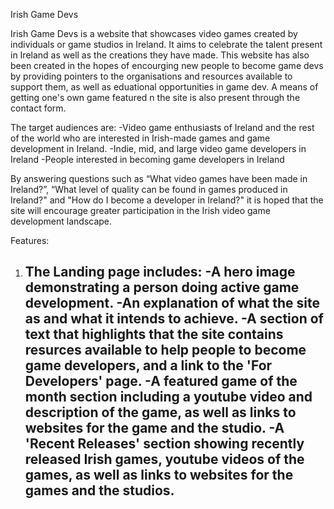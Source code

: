 Irish Game Devs

Irish Game Devs is a website that showcases video games created by individuals or game studios in Ireland. It aims to celebrate the talent present in Ireland as well as the creations they have made. This website has also been created in the hopes of encourging new people to become game devs by providing pointers to the organisations and resources available to support them, as well as eduational opportunities in game dev. A means of getting one's own game featured n the site is also present through the contact form.

The target audiences are:
-Video game enthusiasts of Ireland and the rest of the world who are interested in Irish-made games and game development in Ireland.
-Indie, mid, and large video game developers in Ireland
-People interested in becoming game developers in Ireland

By answering questions such as “What video games have been made in Ireland?”, “What level of quality can be found in games produced in Ireland?" and "How do I become a developer in Ireland?" it is hoped that the site will encourage greater participation in the Irish video game development landscape.

Features:

1. The Landing page includes: 
   -A hero image demonstrating a person doing active game development.
   -An explanation of what the site as and what it intends to achieve. 
   -A section of text that highlights that the site contains resurces available to help people to become game developers, and a link to the 'For Developers' page.
   -A featured game of the month section including a youtube video and description of the game, as well as links to websites for the game and the studio.
   -A 'Recent Releases' section showing recently released Irish games, youtube videos of the games, as well as links to websites for the games and the studios.
   -
